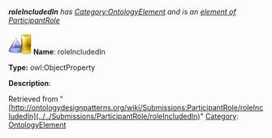 ___roleIncludedIn__ has [Category:OntologyElement](../../Category/OntologyElement "Category:OntologyElement") and is an [element of](../../Property/ElementOf "Property:ElementOf") [ParticipantRole](../../Submissions/ParticipantRole "Submissions:ParticipantRole")_


  




[![ObjectProperty](../../images/thumb/c/c3/ObjectProperty.gif/45px-ObjectProperty.gif)](../../Image/ObjectProperty.gif "ObjectProperty")
__Name__: roleIncludedIn 


__Type:__ owl:ObjectProperty 


__Description__: 





Retrieved from "[http://ontologydesignpatterns.org/wiki/Submissions:ParticipantRole/roleIncludedIn](../../Submissions/ParticipantRole/roleIncludedIn)"
 [Category](http://ontologydesignpatterns.org/wiki/Special:Categories "Special:Categories"): [OntologyElement](../../Category/OntologyElement "Category:OntologyElement")